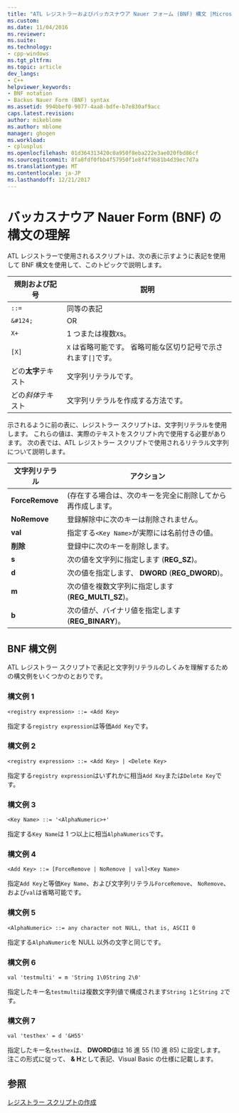 ```yaml
---
title: "ATL レジストラーおよびバッカスナウア Nauer フォーム (BNF) 構文 |Microsoft ドキュメント"
ms.custom: 
ms.date: 11/04/2016
ms.reviewer: 
ms.suite: 
ms.technology:
- cpp-windows
ms.tgt_pltfrm: 
ms.topic: article
dev_langs:
- C++
helpviewer_keywords:
- BNF notation
- Backus Nauer Form (BNF) syntax
ms.assetid: 994bbef0-9077-4aa8-bdfe-b7e830af9acc
caps.latest.revision: 
author: mikeblome
ms.author: mblome
manager: ghogen
ms.workload:
- cplusplus
ms.openlocfilehash: 01d364313420c0a950f8eba222e3ae020fbd86cf
ms.sourcegitcommit: 8fa8fdf0fbb4f57950f1e8f4f9b81b4d39ec7d7a
ms.translationtype: MT
ms.contentlocale: ja-JP
ms.lasthandoff: 12/21/2017
---
```

# <a name="understanding-backus-nauer-form-bnf-syntax"></a>バッカスナウア Nauer Form (BNF) の構文の理解
ATL レジストラーで使用されるスクリプトは、次の表に示すように表記を使用して BNF 構文を使用して、このトピックで説明します。  
  
|規則および記号|説明|  
|------------------------|-------------|  
|`::=`|同等の表記|  
|`&#124;`|OR|  
|`X+`|1 つまたは複数`X`s。|  
|`[X]`|`X` は省略可能です。 省略可能な区切り記号で示されます`[]`です。|  
|どの**太字**テキスト|文字列リテラルです。|  
|どの*斜体*テキスト|文字列リテラルを作成する方法です。|  
  
 示されるように前の表に、レジストラー スクリプトは、文字列リテラルを使用します。 これらの値は、実際のテキストをスクリプト内で使用する必要があります。 次の表では、ATL レジストラー スクリプトで使用されるリテラル文字列について説明します。  
  
|文字列リテラル|アクション|  
|--------------------|------------|  
|**ForceRemove**|(存在する場合は、次のキーを完全に削除してから再作成します。|  
|**NoRemove**|登録解除中に次のキーは削除されません。|  
|**val**|指定する`<Key Name>`が実際には名前付きの値。|  
|**削除**|登録中に次のキーを削除します。|  
|**s**|次の値を文字列に指定します (**REG_SZ**)。|  
|**d**|次の値を指定します、 **DWORD** (**REG_DWORD**)。|  
|**m**|次の値を複数文字列に指定します (**REG_MULTI_SZ**)。|  
|**b**|次の値が、バイナリ値を指定します (**REG_BINARY**)。|  
  
## <a name="bnf-syntax-examples"></a>BNF 構文例  
 ATL レジストラー スクリプトで表記と文字列リテラルのしくみを理解するための構文例をいくつかのとおりです。  
  
### <a name="syntax-example-1"></a>構文例 1  
  
```  
<registry expression> ::= <Add Key>  
```  
  
 指定する`registry expression`は等価`Add Key`です。  
  
### <a name="syntax-example-2"></a>構文例 2  
  
```  
<registry expression> ::= <Add Key> | <Delete Key>  
```  
  
 指定する`registry expression`はいずれかに相当`Add Key`または`Delete Key`です。  
  
### <a name="syntax-example-3"></a>構文例 3  
  
```  
<Key Name> ::= '<AlphaNumeric>+'  
```  
  
 指定する`Key Name`は 1 つ以上に相当`AlphaNumerics`です。  
  
### <a name="syntax-example-4"></a>構文例 4  
  
```  
<Add Key> ::= [ForceRemove | NoRemove | val]<Key Name>  
```  
  
 指定`Add Key`と等価`Key Name`、および文字列リテラル`ForceRemove`、 `NoRemove`、および`val`は省略可能です。  
  
### <a name="syntax-example-5"></a>構文例 5  
  
```  
<AlphaNumeric> ::= any character not NULL, that is, ASCII 0  
```  
  
 指定する`AlphaNumeric`を NULL 以外の文字と同じです。  
  
### <a name="syntax-example-6"></a>構文例 6  
  
```  
val 'testmulti' = m 'String 1\0String 2\0'  
```  
  
 指定したキー名`testmulti`は複数文字列値で構成されます`String 1`と`String 2`です。  
  
### <a name="syntax-example-7"></a>構文例 7  
  
```  
val 'testhex' = d '&H55'  
```  
  
 指定したキー名`testhex`は、 **DWORD**値は 16 進 55 (10 進 85) に設定します。 注この形式に従って、 **& H**として表記、Visual Basic の仕様に記載します。  
  
## <a name="see-also"></a>参照  
 [レジストラー スクリプトの作成](../atl/creating-registrar-scripts.md)

